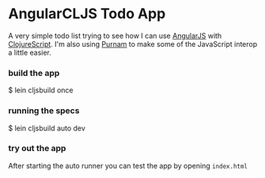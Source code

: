 # AngularCLJS Todo App

A very simple todo list trying to see how I can use [AngularJS][1] with [ClojureScript][2]. I'm also using
[Purnam][3] to make some of the JavaScript interop a little easier.

### build the app

  $ lein cljsbuild once

### running the specs

  $ lein cljsbuild auto dev

### try out the app

After starting the auto runner you can test the app by opening `index.html`

[1]: http://angularjs.org/
[2]: https://github.com/clojure/clojurescript
[3]: https://github.com/purnam/purnam
